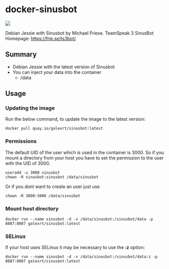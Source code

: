 # docker-sinusbot

[![](https://images.microbadger.com/badges/image/galexrt/sinusbot.svg)](https://microbadger.com/images/galexrt/sinusbot "Get your own image badge on microbadger.com")

Debian Jessie with Sinusbot by Michael Friese.
TeamSpeak 3 SinusBot Homepage: https://frie.se/ts3bot/.

## Summary
* Debian Jessie with the latest version of Sinusbot
* You can inject your data into the container
  * /data
  
## Usage
### Updating the image
Run the below command, to update the image to the latest version:
```
docker pull quay.io/galexrt/sinusbot:latest
```

### Permissions
The default UID of the user which is used in the container is 3000.
So if you mount a directory from your host you have to set the permission to the user with the UID of 3000.
```
useradd -u 3000 sinusbot
chown -R sinusbot:sinusbot /data/sinusbot
```
Or if you dont want to create an user just use
```
chown -R 3000:3000 /data/sinusbot
```

### Mount host directory
```
docker run --name sinusbot -d -v /data/sinusbot:/sinusbot/data -p 8087:8087 galexrt/sinusbot:latest
```

### SELinux
If your host uses SELinux it may be necessary to use the **:z** option:
```
docker run --name sinusbot -d -v /data/sinusbot:/sinusbot/data:z -p 8087:8087 galexrt/sinusbot:latest
```
